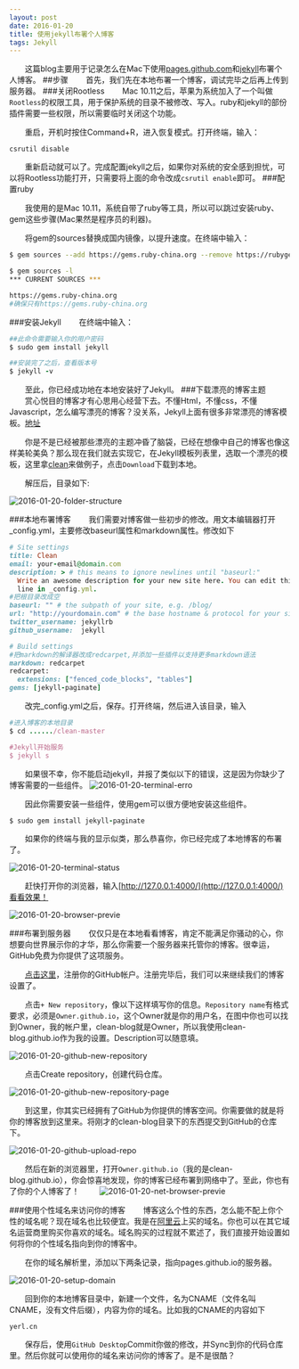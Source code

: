 ```yaml
---
layout: post
date: 2016-01-20
title: 使用jekyll布署个人博客
tags: Jekyll
---
```


　　这篇blog主要用于记录怎么在Mac下使用[pages.github.com](http://pages.github.com)和[jekyll](https://jekyllrb.com)布署个人博客。
##步骤
　　首先，我们先在本地布署一个博客，调试完毕之后再上传到服务器。
###关闭Rootless
　　Mac 10.11之后，苹果为系统加入了一个叫做`Rootless`的权限工具，用于保护系统的目录不被修改、写入。ruby和jekyll的部份插件需要一些权限，所以需要临时关闭这个功能。

　　重启，开机时按住Command+R，进入恢复模式。打开终端，输入：

```
csrutil disable
```
　　重新启动就可以了。完成配置jekyll之后，如果你对系统的安全感到担忧，可以将Rootless功能打开，只需要将上面的命令改成`csrutil enable`即可。
###配置ruby

　　我使用的是Mac 10.11，系统自带了ruby等工具，所以可以跳过安装ruby、gem这些步骤(Mac果然是程序员的利器)。

　　将gem的sources替换成国内镜像，以提升速度。在终端中输入：

```bash
$ gem sources --add https://gems.ruby-china.org --remove https://rubygems.org/

$ gem sources -l
*** CURRENT SOURCES ***

https://gems.ruby-china.org
#确保只有https://gems.ruby-china.org
```
###安装Jekyll
　　在终端中输入：

```ruby
##此命令需要输入你的用户密码
$ sudo gem install jekyll

##安装完了之后，查看版本号
$ jekyll -v
```
　　至此，你已经成功地在本地安装好了Jekyll。
###下载漂亮的博客主题
　　赏心悦目的博客才有心思用心经营下去。不懂Html，不懂css，不懂Javascript，怎么编写漂亮的博客？没关系，Jekyll上面有很多非常漂亮的博客模板。[地址](http://jekyllthemes.org)

　　你是不是已经被那些漂亮的主题冲昏了脑袋，已经在想像中自己的博客也像这样美轮美奂？那么现在我们就去实现它，在Jekyll模板列表里，选取一个漂亮的模板，这里拿[clean](http://jekyllthemes.org/themes/clean/)来做例子，点击`Download`下载到本地。

　　解压后，目录如下:

![2016-01-20-folder-structure](/assets/blog/2016-01-20-folder-structure.jpg)

###本地布署博客
　　我们需要对博客做一些初步的修改。用文本编辑器打开_config.yml，主要修改baseurl属性和markdown属性。修改如下

```ruby
# Site settings
title: Clean
email: your-email@domain.com
description: > # this means to ignore newlines until "baseurl:"
  Write an awesome description for your new site here. You can edit this
  line in _config.yml.
#把根目录改成空
baseurl: "" # the subpath of your site, e.g. /blog/
url: "http://yourdomain.com" # the base hostname & protocol for your site
twitter_username: jekyllrb
github_username:  jekyll

# Build settings
#把markdown的解译器改成redcarpet,并添加一些插件以支持更多markdown语法
markdown: redcarpet
redcarpet:
  extensions: ["fenced_code_blocks", "tables"]
gems: [jekyll-paginate]
```
　　改完_config.yml之后，保存。打开终端，然后进入该目录，输入

```ruby
#进入博客的本地目录
$ cd ....../clean-master

#Jekyll开始服务
$ jekyll s
```
　　如果很不幸，你不能启动jekyll，并报了类似以下的错误，这是因为你缺少了博客需要的一些组件。
![2016-01-20-terminal-erro](/assets/blog/2016-01-20-terminal-error.png)


　　因此你需要安装一些组件，使用gem可以很方便地安装这些组件。

```ruby 
$ sudo gem install jekyll-paginate
```

　　如果你的终端与我的显示似类，那么恭喜你，你已经完成了本地博客的布署了。

![2016-01-20-terminal-status](/assets/blog/2016-01-20-terminal-status.jpg)


　　赶快打开你的浏览器，输入[http://127.0.0.1:4000/](http://127.0.0.1:4000/)看看效果！

![2016-01-20-browser-previe](/assets/blog/2016-01-20-browser-preview.jpg)


###布署到服务器
　　仅仅只是在本地看看博客，肯定不能满足你骚动的心，你想要向世界展示你的才华，那么你需要一个服务器来托管你的博客。很幸运，GitHub免费为你提供了这项服务。

　　[点击这里](http://www.github.com)，注册你的GitHub帐户。注册完毕后，我们可以来继续我们的博客设置了。

　　点击`+ New repository`，像以下这样填写你的信息。`Repository name`有格式要求，必须是`Owner.github.io`，这个Owner就是你的用户名，在图中你也可以找到Owner，我的帐户里，clean-blog就是Owner，所以我使用clean-blog.github.io作为我的设置。Description可以随意填。

![2016-01-20-github-new-repository](/assets/blog/2016-01-20-github-new-repository.jpg)


　　点击Create repository，创建代码仓库。

![2016-01-20-github-new-repository-page](/assets/blog/2016-01-20-github-new-repository-page.jpg)


　　到这里，你其实已经拥有了GitHub为你提供的博客空间。你需要做的就是将你的博客放到这里来。将刚才的clean-blog目录下的东西提交到GitHub的仓库下。

![2016-01-20-github-upload-repo](/assets/blog/2016-01-20-github-upload-repo.jpg)


　　然后在新的浏览器里，打开`Owner.github.io`（我的是clean-blog.github.io），你会惊喜地发现，你的博客已经布署到网络中了。至此，你也有了你的个人博客了！
　　
![2016-01-20-net-browser-previe](/assets/blog/2016-01-20-net-browser-preview.jpg)


###使用个性域名来访问你的博客
　　博客这么个性的东西，怎么能不配上你个性的域名呢？现在域名也比较便宜。我是在[阿里云](http://wanwang.aliyun.com)上买的域名。你也可以在其它域名运营商里购买你喜欢的域名。域名购买的过程就不累述了，我们直接开始设置如何将你的个性域名指向到你的博客中。

　　在你的域名解析里，添加以下两条记录，指向pages.github.io的服务器。

![2016-01-20-setup-domain](/assets/blog/2016-01-20-setup-domain.jpg)

　　回到你的本地博客目录中，新建一个文件，名为CNAME（文件名叫CNAME，没有文件后缀），内容为你的域名。比如我的CNAME的内容如下

```
yerl.cn
```
　　保存后，使用`GitHub Desktop`Commit你做的修改，并Sync到你的代码仓库里。然后你就可以使用你的域名来访问你的博客了。是不是很酷？

